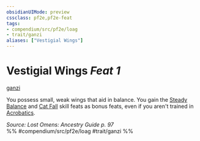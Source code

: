 ```yaml
---
obsidianUIMode: preview
cssclass: pf2e,pf2e-feat
tags:
- compendium/src/pf2e/loag
- trait/ganzi
aliases: ["Vestigial Wings"]
---
```

# Vestigial Wings  *Feat 1*  
[ganzi](ganzi-loag.md "Ganzi Ancestry & Heritage Trait")  


You possess small, weak wings that aid in balance. You gain the [Steady Balance](steady-balance.md) and [Cat Fall](cat-fall.md) skill feats as bonus feats, even if you aren't trained in [Acrobatics](skills.md#Acrobatics).

*Source: Lost Omens: Ancestry Guide p. 97*  
%% #compendium/src/pf2e/loag #trait/ganzi %%